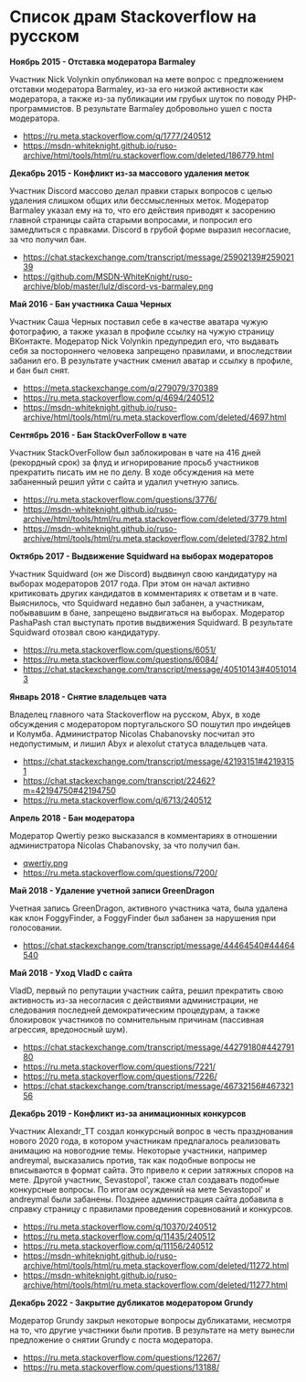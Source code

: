 # Список драм Stackoverflow на русском

**Ноябрь 2015 - Отставка модератора Barmaley**

Участник Nick Volynkin опубликовал на мете вопрос с предложением отставки модератора Barmaley, из-за его низкой активности как модератора, а также из-за публикации им грубых шуток по поводу PHP-программистов. В результате Barmaley добровольно ушел с поста модератора.
- https://ru.meta.stackoverflow.com/q/1777/240512
- https://msdn-whiteknight.github.io/ruso-archive/html/tools/html/ru.stackoverflow.com/deleted/186779.html

**Декабрь 2015 - Конфликт из-за массового удаления меток**

Участник Discord массово делал правки старых вопросов с целью удаления слишком общих или бессмысленных меток. Модератор Barmaley указал ему на то, что его действия приводят к засорению главной страницы сайта старыми вопросами, и попросил его замедлиться с правками. Discord в грубой форме выразил несогласие, за что получил бан.
- https://chat.stackexchange.com/transcript/message/25902139#25902139
- https://github.com/MSDN-WhiteKnight/ruso-archive/blob/master/lulz/discord-vs-barmaley.png

**Май 2016 - Бан участника Саша Черных**

Участник Саша Черных поставил себе в качестве аватара чужую фотографию, а также указал в профиле ссылку на чужую страницу ВКонтакте. Модератор Nick Volynkin предупредил его, что выдавать себя за постороннего человека запрещено правилами, и впоследствии забанил его. В результате участник сменил аватар и ссылку в профиле, и бан был снят.
- https://meta.stackexchange.com/q/279079/370389
- https://ru.meta.stackoverflow.com/q/4694/240512
- https://msdn-whiteknight.github.io/ruso-archive/html/tools/html/ru.meta.stackoverflow.com/deleted/4697.html

**Сентябрь 2016 - Бан StackOverFollow в чате**

Участник StackOverFollow был заблокирован в чате на 416 дней (рекордный срок) за флуд и игнорирование просьб участников прекратить писать им не по делу. В ходе обсуждения на мете забаненный решил уйти с сайта и удалил учетную запись.
- https://ru.meta.stackoverflow.com/questions/3776/
- https://msdn-whiteknight.github.io/ruso-archive/html/tools/html/ru.meta.stackoverflow.com/deleted/3779.html
- https://msdn-whiteknight.github.io/ruso-archive/html/tools/html/ru.meta.stackoverflow.com/deleted/3782.html

**Октябрь 2017 - Выдвижение Squidward на выборах модераторов**

Участник Squidward (он же Discord) выдвинул свою кандидатуру на выборах модераторов 2017 года. При этом он начал активно критиковать других кандидатов в комментариях к ответам и в чате. Выяснилось, что Squidward недавно был забанен, а участникам, побывавшим в бане, запрещено выдвигаться на выборах. Модератор PashaPash стал выступать против выдвижения Squidward. В результате Squidward отозвал свою кандидатуру.

- https://ru.meta.stackoverflow.com/questions/6051/
- https://ru.meta.stackoverflow.com/questions/6084/
- https://chat.stackexchange.com/transcript/message/40510143#40510143

**Январь 2018 - Снятие владельцев чата**

Владелец главного чата Stackoverflow на русском, Abyx, в ходе обсуждения с модератором португальского SO пошутил про индейцев и Колумба. Администратор Nicolas Chabanovsky посчитал это недопустимым, и лишил Abyx и alexolut статуса владельцев чата.
- https://chat.stackexchange.com/transcript/message/42193151#42193151
- https://chat.stackexchange.com/transcript/22462?m=42194750#42194750
- https://ru.meta.stackoverflow.com/q/6713/240512

**Апрель 2018 - Бан модератора**

Модератор Qwertiy резко высказался в комментариях в отношении администратора Nicolas Chabanovsky, за что получил бан.
- [qwertiy.png](qwertiy.png)
- https://ru.meta.stackoverflow.com/questions/7200/

**Май 2018 - Удаление учетной записи GreenDragon**

Учетная запись GreenDragon, активного участника чата, была удалена как клон FoggyFinder, а FoggyFinder был забанен за нарушения при голосовании.
- https://chat.stackexchange.com/transcript/message/44464540#44464540

**Май 2018 - Уход VladD с сайта**

VladD, первый по репутации участник сайта, решил прекратить свою активность из-за несогласия с действиями администрации, не следования последней демократическим процедурам, а также блокировок участников по сомнительным причинам (пассивная агрессия, вредоносный шум).
- https://chat.stackexchange.com/transcript/message/44279180#44279180
- https://ru.meta.stackoverflow.com/questions/7221/
- https://ru.meta.stackoverflow.com/questions/7226/
- https://chat.stackexchange.com/transcript/message/46732156#46732156

**Декабрь 2019 - Конфликт из-за анимационных конкурсов**

Участник Alexandr_TT создал конкурсный вопрос в честь празднования нового 2020 года, в котором участникам предлагалось реализовать анимацию на новогодние темы. Некоторые участники, например andreymal, высказались против, так как подобные вопросы не вписываются в формат сайта. Это привело к серии затяжных споров на мете. Другой участник, Sevastopol', также стал создавать подобные конкурсные вопросы. По итогам осуждений на мете Sevastopol' и andreymal были забанены. Позднее администрация сайта добавила в справку страницу с правилами проведения соревнований и конкурсов.
- https://ru.meta.stackoverflow.com/q/10370/240512
- https://ru.meta.stackoverflow.com/q/11435/240512
- https://ru.meta.stackoverflow.com/q/11156/240512
- https://msdn-whiteknight.github.io/ruso-archive/html/tools/html/ru.meta.stackoverflow.com/deleted/11272.html
- https://msdn-whiteknight.github.io/ruso-archive/html/tools/html/ru.meta.stackoverflow.com/deleted/11277.html

**Декабрь 2022 - Закрытие дубликатов модератором Grundy**

Модератор Grundy закрыл некоторые вопросы дубликатами, несмотря на то, что другие участники были против. В результате на мету вынесли предложение о снятии Grundy с поста модератора.
- https://ru.meta.stackoverflow.com/questions/12267/
- https://ru.meta.stackoverflow.com/questions/13188/
